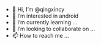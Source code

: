 - 👋 Hi, I’m @qingxincy
- 👀 I’m interested in android
- 🌱 I’m currently learning ...
- 💞️ I’m looking to collaborate on ...
- 📫 How to reach me ...

<!---
qingxincy/qingxincy is a ✨ special ✨ repository because its `README.md` (this file) appears on your GitHub profile.
You can click the Preview link to take a look at your changes.
--->
